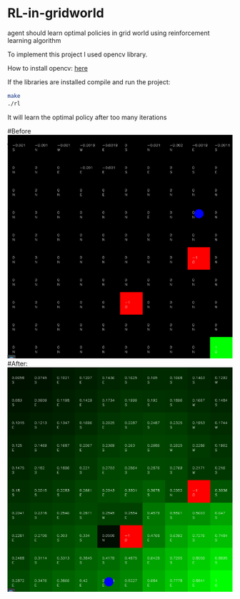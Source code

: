 # RL-in-gridworld
agent should learn optimal policies in grid world using reinforcement learning algorithm



To implement this project I used opencv library.


How to install opencv: [here](https://www.learnopencv.com/install-opencv3-on-ubuntu/)

If the libraries are installed compile and run the project:

```bash
make
./rl
```

It will learn the optimal policy after too many iterations

#Before
![before](https://github.com/SaeedTafazzol/RL-in-gridworld/blob/master/pictures/before.png) 
#After:
![after](https://github.com/SaeedTafazzol/RL-in-gridworld/blob/master/pictures/after.png)
